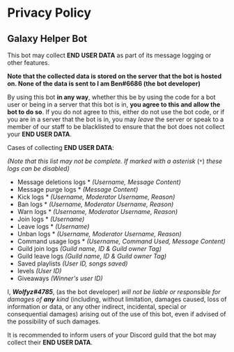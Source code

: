 # Privacy Policy

## Galaxy Helper Bot

This bot may collect **END USER DATA** as part of its message logging or other features.

**Note that the collected data is stored on the server that the bot is hosted on. None of the data is sent to I am Ben#6686 (the bot developer)**

By using this bot **in any way**, whether this be by using the code for a bot user or being in a server that this bot is in, **you agree to this and allow the bot to do so**. If you do not agree to this, either do not use the bot code, or if you are in a server that the bot is in, you may _leave_ the server or speak to a member of our staff to be blacklisted to ensure that the bot does not collect your **END USER DATA**.

Cases of collecting **END USER DATA**:

_(Note that this list may not be complete. If marked with a asterisk_ (`*`) _these logs can be disabled)_

- Message deletions logs * _(Username, Message Content)_
- Message purge logs * _(Message Content)_
- Kick logs * _(Username, Moderator Username, Reason)_
- Ban logs * _(Username, Moderator Username, Reason)_
- Warn logs * _(Username, Moderator Username, Reason)_
- Join logs * _(Username)_
- Leave logs * _(Username)_
- Unban logs * _(Username, Moderator Username, Reason)_
- Command usage logs * _(Username, Command Used, Message Content)_
- Guild join logs _(Guild name, ID & Guild owner Tag)_
- Guild leave logs _(Guild name, ID & Guild owner Tag)_
- Saved playlists _(User ID, songs saved)_
- levels _(User ID)_
- Giveaways _(Winner's user ID)_

I, ***Wolfyz#4785***, (as the bot developer) _will not be liable or responsible for damages of_ ***any*** _kind_ (including, without limitation, damages caused, loss of information or data, or any other indirect, incidental, special or consequential damages) arising out of the use of this bot, even if advised of the possibility of such damages.

It is recommended to inform users of your Discord guild that the bot may collect their **END USER DATA**.
